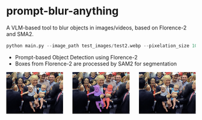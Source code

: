 # prompt-blur-anything
A VLM-based tool to blur objects in images/videos, based on Florence-2 and SMA2.

```python
python main.py --image_path test_images/test2.webp --pixelation_size 10  --prompt "baby"
```

- Prompt-based Object Detection using Florence-2
- Boxes from Florence-2 are processed by SAM2 for segmentation
<div style="display: flex; justify-content: space-between;">
    <img src="test_images/test2.webp" alt="Image 1" style="width: 30%;"/>
    <img src="output_segments/test2.webp" alt="Image 2" style="width: 30%;"/>
    <img src="output_images/test2.webp" alt="Image 3" style="width: 30%;"/>
</div>